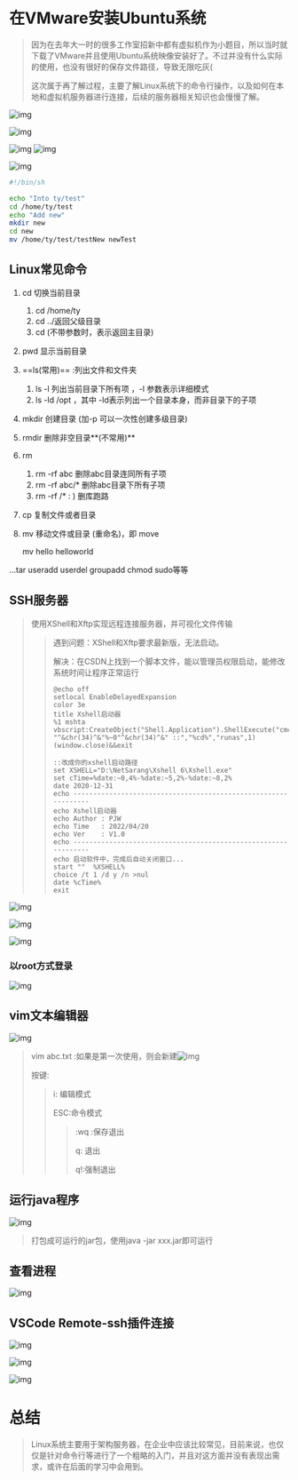 # 在VMware安装Ubuntu系统

> 因为在去年大一时的很多工作室招新中都有虚拟机作为小题目，所以当时就下载了VMware并且使用Ubuntu系统映像安装好了。不过并没有什么实际的使用，也没有很好的保存文件路径，导致无限吃灰(
>
> 这次属于再了解过程，主要了解Linux系统下的命令行操作，以及如何在本地和虚拟机服务器进行连接，后续的服务器相关知识也会慢慢了解。

![img](https://github.com/Trae1ounG/LinuxTry/blob/master/Linux.assets/image-20220908092816357.png)

![img](https://github.com/Trae1ounG/LinuxTry/blob/master/Linux.assets/image-20220908092832104.png)

![img](https://github.com/Trae1ounG/LinuxTry/blob/master/Linux.assets/image-20220908113956016.png)
![img](https://github.com/Trae1ounG/LinuxTry/blob/master/Linux.assets/image-20220908114107855.png)

![img](https://github.com/Trae1ounG/LinuxTry/blob/master/Linux.assets/image-20220908114126474.png)

```sh
#!/bin/sh

echo "Into ty/test"
cd /home/ty/test
echo "Add new"
mkdir new
cd new
mv /home/ty/test/testNew newTest 

```

## Linux常见命令

1. cd 切换当前目录 

   1. cd /home/ty 
   2. cd ../返回父级目录
   3. cd (不带参数时，表示返回主目录)

2. pwd 显示当前目录

3. ==ls(常用)== :列出文件和文件夹

   1. ls -l 列出当前目录下所有项 ，-l 参数表示详细模式
   2. ls -ld /opt ，其中 -ld表示列出一个目录本身，而非目录下的子项

4. mkdir 创建目录 (加-p 可以一次性创建多级目录)

5. rmdir 删除非空目录**(不常用)**

6. rm 

   1. rm -rf abc 删除abc目录连同所有子项
   2. rm -rf abc/* 删除abc目录下所有子项
   3. rm -rf /*  : ) 删库跑路

7. cp 复制文件或者目录

8. mv 移动文件或目录 (重命名)，即 move 

   mv hello helloworld

...tar useradd userdel groupadd chmod sudo等等

## SSH服务器

> 使用XShell和Xftp实现远程连接服务器，并可视化文件传输
>
> > 遇到问题：XShell和Xftp要求最新版，无法启动。
> >
> > 解决：在CSDN上找到一个脚本文件，能以管理员权限启动，能修改系统时间让程序正常运行
> >
> > ````shell
> > @echo off
> > setlocal EnableDelayedExpansion
> > color 3e
> > title Xshell启动器
> > %1 mshta vbscript:CreateObject("Shell.Application").ShellExecute("cmd.exe","/c "^&chr(34)^&"%~0"^&chr(34)^&" ::","%cd%","runas",1)(window.close)&&exit
> > 
> > ::改成你的xshell启动路径
> > set XSHELL="D:\NetSarang\Xshell 6\Xshell.exe"
> > set cTime=%date:~0,4%-%date:~5,2%-%date:~8,2%
> > date 2020-12-31
> > echo ---------------------------------------------------------------
> > echo Xshell启动器
> > echo Author	: PJW
> > echo Time	: 2022/04/20
> > echo Ver	: V1.0
> > echo ---------------------------------------------------------------
> > echo 启动软件中，完成后自动关闭窗口...
> > start ""  %XSHELL%
> > choice /t 1 /d y /n >nul
> > date %cTime%
> > exit
> > 
> > ````

![img](https://github.com/Trae1ounG/LinuxTry/blob/master/Linux.assets/image-20220908135702170.png)

![img](https://github.com/Trae1ounG/LinuxTry/blob/master/Linux.assets/image-20220908141727825.png)

![img](https://github.com/Trae1ounG/LinuxTry/blob/master/Linux.assets/image-20220908141901361.png)

### 以root方式登录

![img](https://github.com/Trae1ounG/LinuxTry/blob/master/Linux.assets/image-20220908144628066.png)

## vim文本编辑器

![img](https://github.com/Trae1ounG/LinuxTry/blob/master/Linux.assets/image-20220908144859312.png)

> vim abc.txt :如果是第一次使用，则会新建![img](https://github.com/Trae1ounG/LinuxTry/blob/master/Linux.assets/image-20220908144859312.png)
>
> 按键:
>
> > i: 编辑模式
> >
> > ESC:命令模式
> >
> > > :wq :保存退出
> > >
> > > q: 退出
> > >
> > > q!:强制退出

## 运行java程序

![img](https://github.com/Trae1ounG/LinuxTry/blob/master/Linux.assets/image-20220908151747990.png)

> 打包成可运行的jar包，使用java -jar xxx.jar即可运行

## 查看进程

![img](https://github.com/Trae1ounG/LinuxTry/blob/master/Linux.assets/image-20220908154350860.png)

## VSCode Remote-ssh插件连接

![img](https://github.com/Trae1ounG/LinuxTry/blob/master/Linux.assets/image-20220908155950621.png)

![img](https://github.com/Trae1ounG/LinuxTry/blob/master/Linux.assets/image-20220908160246965.png)

![img](https://github.com/Trae1ounG/LinuxTry/blob/master/Linux.assets/image-20220908161241321.png)

# 总结

> Linux系统主要用于架构服务器，在企业中应该比较常见，目前来说，也仅仅是针对命令行等进行了一个粗略的入门，并且对这方面并没有表现出需求，或许在后面的学习中会用到。

